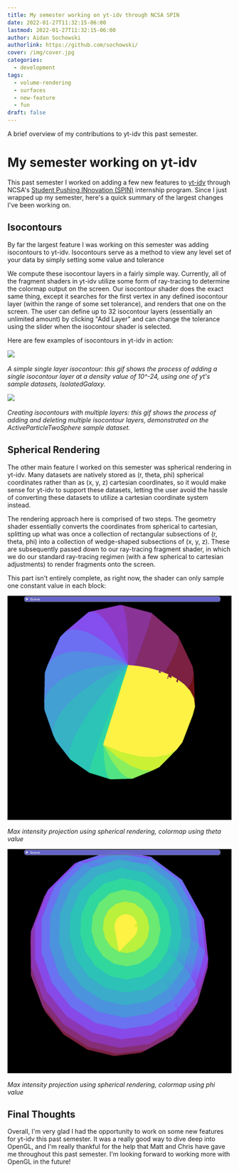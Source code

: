 ```yaml
---
title: My semester working on yt-idv through NCSA SPIN
date: 2022-01-27T11:32:15-06:00
lastmod: 2022-01-27T11:32:15-06:00
author: Aidan Sochowski
authorlink: https://github.com/sochowski/
cover: /img/cover.jpg
categories:
  - development
tags:
  - volume-rendering
  - surfaces
  - new-feature
  - fun
draft: false
---
```


A brief overview of my contributions to yt-idv this past semester.

<!--more-->

# My semester working on yt-idv 
This past semester I worked on adding a few new features to [yt-idv](https://github.com/yt-project/yt_idv) through NCSA's [Student Pushing INnovation (SPIN)](http://spin.ncsa.illinois.edu/) internship program. Since I just wrapped up my semester, here's a quick summary of the largest changes I've been working on.

## Isocontours
By far the largest feature I was working on this semester was adding isocontours to yt-idv. Isocontours serve as a method to view any level set of your data by simply setting some value and tolerance

We compute these isocontour layers in a fairly simple way. Currently, all of the fragment shaders in yt-idv utilize some form of ray-tracing to determine the colormap output on the screen. Our isocontour shader does the exact same thing, except it searches for the first vertex in any defined isocontour layer (within the range of some set tolerance), and renders that one on the screen. The user can define up to 32 isocontour layers (essentially an unlimited amount) by clicking "Add Layer" and can change the tolerance using the slider when the isocontour shader is selected.

Here are few examples of isocontours in yt-idv in action:

![](/img/yt_idv_spin/blogpost1.gif) 

*A simple single layer isocontour: this gif shows the process of adding a single isocontour layer at a density value of 10^-24, using one of yt's sample datasets, IsolatedGalaxy.*

![](/img/yt_idv_spin/blogpost2.gif) 

*Creating isocontours with multiple layers: this gif shows the process of adding and deleting multiple isocontour layers, demonstrated on the ActiveParticleTwoSphere sample dataset.*

## Spherical Rendering
The other main feature I worked on this semester was spherical rendering in yt-idv. Many datasets are natively stored as (r, theta, phi) spherical coordinates rather than as (x, y, z) cartesian coordinates, so it would make sense for yt-idv to support these datasets, letting the user avoid the hassle of converting these datasets to utilize a cartesian coordinate system instead.

The rendering approach here is comprised of two steps. The geometry shader essentially converts the coordinates from spherical to cartesian, splitting up what was once a collection of rectangular subsections of (r, theta, phi) into a collection of wedge-shaped subsections of (x, y, z). These are subsequently passed down to our ray-tracing fragment shader, in which we do our standard ray-tracing regimen (with a few spherical to cartesian adjustments) to render fragments onto the screen.

This part isn't entirely complete, as right now, the shader can only sample one constant value in each block:

![](/img/yt_idv_spin/blogpost5.png) 

*Max intensity projection using spherical rendering, colormap using theta value*

![](/img/yt_idv_spin/blogpost6.png) 

*Max intensity projection using spherical rendering, colormap using phi value*

## Final Thoughts
Overall, I'm very glad I had the opportunity to work on some new features for yt-idv this past semester. It was a really good way to dive deep into OpenGL, and I'm really thankful for the help that Matt and Chris have gave me throughout this past semester. I'm looking forward to working more with OpenGL in the future!
